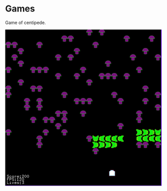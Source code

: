 # Games

Game of centipede.

![](https://github.com/LutuluM/Games/blob/master/Centipede/centipede.PNG)
